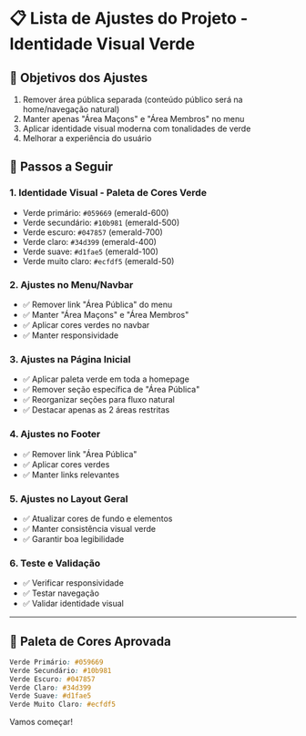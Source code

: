 # 📋 Lista de Ajustes do Projeto - Identidade Visual Verde

## 🎯 Objetivos dos Ajustes
1. Remover área pública separada (conteúdo público será na home/navegação natural)
2. Manter apenas "Área Maçons" e "Área Membros" no menu
3. Aplicar identidade visual moderna com tonalidades de verde
4. Melhorar a experiência do usuário

## 📝 Passos a Seguir

### 1. **Identidade Visual - Paleta de Cores Verde**
- Verde primário: `#059669` (emerald-600)
- Verde secundário: `#10b981` (emerald-500) 
- Verde escuro: `#047857` (emerald-700)
- Verde claro: `#34d399` (emerald-400)
- Verde suave: `#d1fae5` (emerald-100)
- Verde muito claro: `#ecfdf5` (emerald-50)

### 2. **Ajustes no Menu/Navbar**
- ✅ Remover link "Área Pública" do menu
- ✅ Manter "Área Maçons" e "Área Membros"
- ✅ Aplicar cores verdes no navbar
- ✅ Manter responsividade

### 3. **Ajustes na Página Inicial**
- ✅ Aplicar paleta verde em toda a homepage
- ✅ Remover seção específica de "Área Pública"
- ✅ Reorganizar seções para fluxo natural
- ✅ Destacar apenas as 2 áreas restritas

### 4. **Ajustes no Footer**
- ✅ Remover link "Área Pública" 
- ✅ Aplicar cores verdes
- ✅ Manter links relevantes

### 5. **Ajustes no Layout Geral**
- ✅ Atualizar cores de fundo e elementos
- ✅ Manter consistência visual verde
- ✅ Garantir boa legibilidade

### 6. **Teste e Validação**
- ✅ Verificar responsividade
- ✅ Testar navegação
- ✅ Validar identidade visual

---

## 🎨 Paleta de Cores Aprovada
```css
Verde Primário: #059669
Verde Secundário: #10b981  
Verde Escuro: #047857
Verde Claro: #34d399
Verde Suave: #d1fae5
Verde Muito Claro: #ecfdf5
```

Vamos começar!
